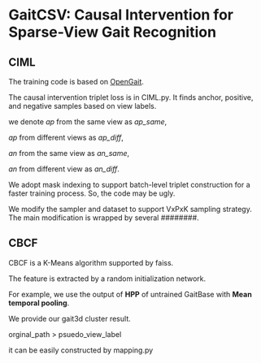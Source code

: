 # GaitCSV: Causal Intervention for Sparse-View Gait Recognition
## CIML
The training code is based on [OpenGait](https://github.com/ShiqiYu/OpenGait).

The causal intervention triplet loss is in CIML.py. 
It finds anchor, positive, and negative samples based on view labels.

we denote *ap* from the same view as *ap_same*,

*ap* from different views as *ap_diff*,

*an* from the same view as *an_same*,

*an* from different view as *an_diff*.

We adopt mask indexing to support batch-level triplet construction for a faster training process.
So, the code may be ugly. 

We modify the sampler and dataset to support VxPxK sampling strategy.
The main modification is wrapped by several ########.


## CBCF

CBCF is a K-Means algorithm supported by faiss.

The feature is extracted by a random initialization network.

For example, we use the output of **HPP** of untrained GaitBase with **Mean temporal pooling**.

We provide our gait3d cluster result.

orginal_path > psuedo_view_label

it can be easily constructed by mapping.py

